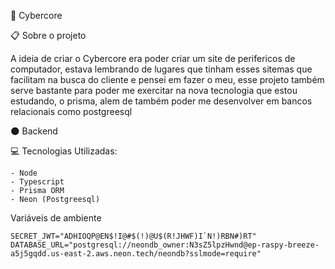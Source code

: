 🛜 Cybercore

📋 Sobre o projeto

A ideia de criar o Cybercore era poder criar um site de perifericos de computador, estava lembrando
de lugares que tinham esses sitemas que facilitam na busca do cliente e pensei em fazer o meu, esse projeto 
também serve bastante para poder me exercitar na nova tecnologia que estou estudando, o prisma, alem de também
poder me desenvolver em bancos relacionais como postgreesql

 🌑 Backend
      
💻 Tecnologias Utilizadas:

```
- Node
- Typescript
- Prisma ORM
- Neon (Postgreesql)
```

Variáveis de ambiente
```
SECRET_JWT="ADHIOQP@EN$!I@#$(!)@U$(R!JHWF)I`N!)RBN#)RT"
DATABASE_URL="postgresql://neondb_owner:N3sZ5lpzHwnd@ep-raspy-breeze-a5j5gqdd.us-east-2.aws.neon.tech/neondb?sslmode=require"
```
